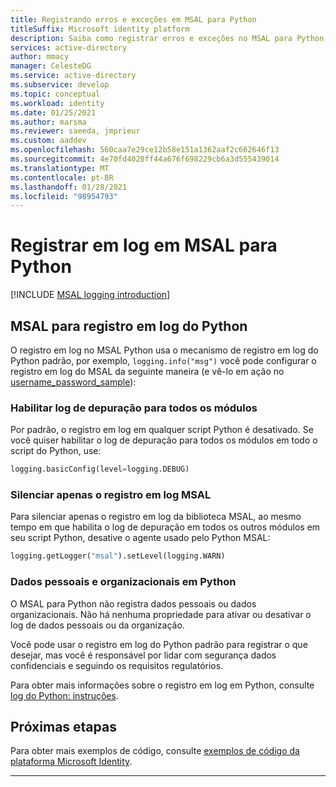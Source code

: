 ```yaml
---
title: Registrando erros e exceções em MSAL para Python
titleSuffix: Microsoft identity platform
description: Saiba como registrar erros e exceções no MSAL para Python
services: active-directory
author: mmacy
manager: CelesteDG
ms.service: active-directory
ms.subservice: develop
ms.topic: conceptual
ms.workload: identity
ms.date: 01/25/2021
ms.author: marsma
ms.reviewer: saeeda, jmprieur
ms.custom: aaddev
ms.openlocfilehash: 560caa7e29ce12b58e151a1362aaf2c662646f13
ms.sourcegitcommit: 4e70fd4028ff44a676f698229cb6a3d555439014
ms.translationtype: MT
ms.contentlocale: pt-BR
ms.lasthandoff: 01/28/2021
ms.locfileid: "98954793"
---
```

# <a name="logging-in-msal-for-python"></a>Registrar em log em MSAL para Python

[!INCLUDE [MSAL logging introduction](../../../includes/active-directory-develop-error-logging-introduction.md)]

## <a name="msal-for-python-logging"></a>MSAL para registro em log do Python

O registro em log no MSAL Python usa o mecanismo de registro em log do Python padrão, por exemplo, `logging.info("msg")` você pode configurar o registro em log do MSAL da seguinte maneira (e vê-lo em ação no [username_password_sample](https://github.com/AzureAD/microsoft-authentication-library-for-python/blob/1.0.0/sample/username_password_sample.py#L31L32)):

### <a name="enable-debug-logging-for-all-modules"></a>Habilitar log de depuração para todos os módulos

Por padrão, o registro em log em qualquer script Python é desativado. Se você quiser habilitar o log de depuração para todos os módulos em todo o script do Python, use:

```python
logging.basicConfig(level=logging.DEBUG)
```

### <a name="silence-only-msal-logging"></a>Silenciar apenas o registro em log MSAL

Para silenciar apenas o registro em log da biblioteca MSAL, ao mesmo tempo em que habilita o log de depuração em todos os outros módulos em seu script Python, desative o agente usado pelo Python MSAL:

```Python
logging.getLogger("msal").setLevel(logging.WARN)
```

### <a name="personal-and-organizational-data-in-python"></a>Dados pessoais e organizacionais em Python

O MSAL para Python não registra dados pessoais ou dados organizacionais. Não há nenhuma propriedade para ativar ou desativar o log de dados pessoais ou da organização.

Você pode usar o registro em log do Python padrão para registrar o que desejar, mas você é responsável por lidar com segurança dados confidenciais e seguindo os requisitos regulatórios.

Para obter mais informações sobre o registro em log em Python, consulte  [log do Python: instruções](https://docs.python.org/3/howto/logging.html#logging-basic-tutorial).

## <a name="next-steps"></a>Próximas etapas

Para obter mais exemplos de código, consulte [exemplos de código da plataforma Microsoft Identity](sample-v2-code.md).

---